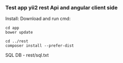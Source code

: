 ### Test app yii2 rest Api and angular client side

Install:
Download and run cmd:

```
cd app
bower update
```

```
cd ../rest
composer install --prefer-dist
```

SQL DB - rest/sql.txt